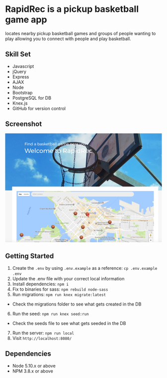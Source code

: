 # RapidRec is a pickup basketball game app 

locates nearby pickup basketball games and groups of people wanting to play allowing you to connect with people and play basketball.

## Skill Set

- Javascript
- jQuery
- Express
- AJAX
- Node
- Bootstrap
- PostgreSQL for DB
- Knex.js
- GitHub for version control

## Screenshot

![Screenshot](Screenshot1.png)

## Getting Started

1. Create the `.env` by using `.env.example` as a reference: `cp .env.example .env`
2. Update the .env file with your correct local information
3. Install dependencies: `npm i`
4. Fix to binaries for sass: `npm rebuild node-sass`
5. Run migrations: `npm run knex migrate:latest`
  - Check the migrations folder to see what gets created in the DB
6. Run the seed: `npm run knex seed:run`
  - Check the seeds file to see what gets seeded in the DB
7. Run the server: `npm run local`
8. Visit `http://localhost:8080/`

## Dependencies

- Node 5.10.x or above
- NPM 3.8.x or above
